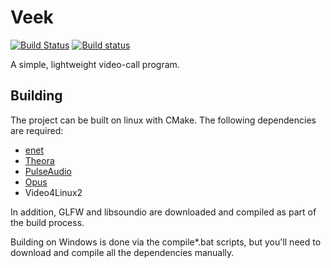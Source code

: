 # Veek
[![Build Status](https://travis-ci.org/jacquesh/veek.svg?branch=master)](https://travis-ci.org/jacquesh/veek)
[![Build status](https://ci.appveyor.com/api/projects/status/irn7l4bfgy90fe03/branch/master?svg=true)](https://ci.appveyor.com/project/jacquesh/veek/branch/master)


A simple, lightweight video-call program.

## Building
The project can be built on linux with CMake. The following dependencies are required:
- [enet](http://enet.bespin.org/index.html)
- [Theora](https://theora.org/)
- [PulseAudio](http://pulseaudio.org)
- [Opus](https://opus-codec.org/)
- Video4Linux2

In addition, GLFW and libsoundio are downloaded and compiled as part of the build process.

Building on Windows is done via the compile\*.bat scripts, but you'll need to download and compile all the dependencies manually.
